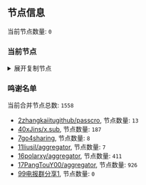 
## 节点信息
当前节点数量: `0`
### 当前节点
<details>
  <summary>展开复制节点</summary>

    

</details>

### 鸣谢名单
当前合并节点总数: `1558`
- [2zhangkaiitugithub/passcro](https://github.com/zhangkaiitugithub/passcro), 节点数量: `13`
- [40xJins/x.sub](https://github.com/0xJins/x.sub), 节点数量: `187`
- [7go4sharing](https://github.com/go4sharing), 节点数量: `8`
- [11liusil/aggregator](https://github.com/liusil/aggregator), 节点数量: `7`
- [16polarxy/aggregator](https://github.com/polarxy/aggregator), 节点数量: `411`
- [17PangTouY00/aggregator](https://github.com/PangTouY00/aggregator), 节点数量: `926`
- [99电报群分享1](https://github.com/cdddbc/getAirport), 节点数量: `0`


